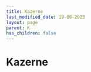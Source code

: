 ```yaml
---
title: Kazerne
last_modified_date: 19-09-2023
layout: page
parent: K
has_children: false
---
```


Kazerne
=======

